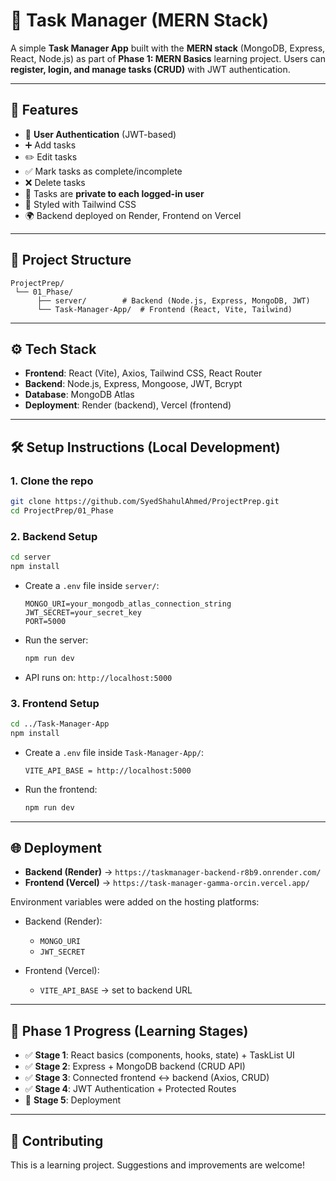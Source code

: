 # 📝 Task Manager (MERN Stack)

A simple **Task Manager App** built with the **MERN stack** (MongoDB, Express, React, Node.js) as part of **Phase 1: MERN Basics** learning project.
Users can **register, login, and manage tasks (CRUD)** with JWT authentication.

---

## 🚀 Features

* 🔑 **User Authentication** (JWT-based)
* ➕ Add tasks
* ✏️ Edit tasks
* ✅ Mark tasks as complete/incomplete
* ❌ Delete tasks
* 👤 Tasks are **private to each logged-in user**
* 🎨 Styled with Tailwind CSS
* 🌍 Backend deployed on Render, Frontend on Vercel

---

## 📂 Project Structure

```
ProjectPrep/
 └── 01_Phase/
      ├── server/        # Backend (Node.js, Express, MongoDB, JWT)
      └── Task-Manager-App/  # Frontend (React, Vite, Tailwind)
```

---

## ⚙️ Tech Stack

* **Frontend**: React (Vite), Axios, Tailwind CSS, React Router
* **Backend**: Node.js, Express, Mongoose, JWT, Bcrypt
* **Database**: MongoDB Atlas
* **Deployment**: Render (backend), Vercel (frontend)

---

## 🛠️ Setup Instructions (Local Development)

### 1. Clone the repo

```bash
git clone https://github.com/SyedShahulAhmed/ProjectPrep.git
cd ProjectPrep/01_Phase
```

### 2. Backend Setup

```bash
cd server
npm install
```

* Create a `.env` file inside `server/`:

  ```
  MONGO_URI=your_mongodb_atlas_connection_string
  JWT_SECRET=your_secret_key
  PORT=5000
  ```
* Run the server:

  ```bash
  npm run dev
  ```
* API runs on: `http://localhost:5000`

### 3. Frontend Setup

```bash
cd ../Task-Manager-App
npm install
```

* Create a `.env` file inside `Task-Manager-App/`:

  ```
  VITE_API_BASE = http://localhost:5000
  ```
* Run the frontend:

  ```bash
  npm run dev
  ```

---

## 🌐 Deployment

* **Backend (Render)** → `https://taskmanager-backend-r8b9.onrender.com/`
* **Frontend (Vercel)** → `https://task-manager-gamma-orcin.vercel.app/`

Environment variables were added on the hosting platforms:

* Backend (Render):

  * `MONGO_URI`
  * `JWT_SECRET`
* Frontend (Vercel):

  * `VITE_API_BASE` → set to backend URL

---

## 📌 Phase 1 Progress (Learning Stages)

* ✅ **Stage 1**: React basics (components, hooks, state) + TaskList UI
* ✅ **Stage 2**: Express + MongoDB backend (CRUD API)
* ✅ **Stage 3**: Connected frontend ↔ backend (Axios, CRUD)
* ✅ **Stage 4**: JWT Authentication + Protected Routes
* 🚀 **Stage 5**: Deployment 

---

## 🤝 Contributing

This is a learning project. Suggestions and improvements are welcome!


